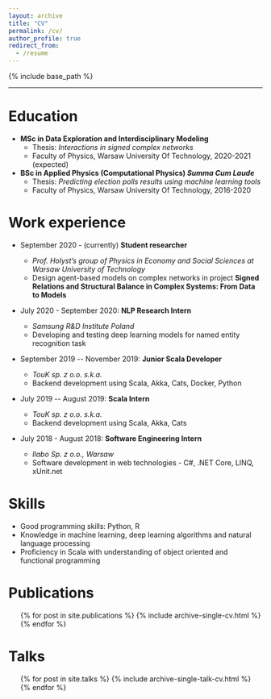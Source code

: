 ```yaml
---
layout: archive
title: "CV"
permalink: /cv/
author_profile: true
redirect_from:
  - /resume
---
```


{% include base_path %}

***

Education
======

* **MSc in Data Exploration and Interdisciplinary Modeling**
  * Thesis: _Interactions in signed complex networks_ 
  * Faculty of Physics, Warsaw University Of Technology, 2020-2021 (expected)
* **BSc in Applied Physics (Computational Physics) _Summa Cum Laude_**
  * Thesis: _Predicting election polls results using machine learning tools_
  * Faculty of Physics, Warsaw University Of Technology, 2016-2020

Work experience
======

* September 2020 - (currently) **Student researcher**
  * _Prof. Holyst’s group of Physics in Economy and Social Sciences at Warsaw University of Technology_ 
  * Design agent-based models on complex networks in project **Signed Relations and Structural Balance in Complex Systems: From Data to Models**

* July 2020 - September 2020: **NLP Research Intern**
  * _Samsung R&D Institute Poland_
  * Developing and testing deep learning models for named entity recognition task

* September 2019 -- November 2019: **Junior Scala Developer**
  * _TouK sp. z o.o. s.k.a._
  * Backend development using Scala, Akka, Cats, Docker, Python
  
* July 2019 -- August 2019: **Scala Intern**
  * _TouK sp. z o.o. s.k.a._
  * Backend development using Scala, Akka, Cats

* July 2018 - August 2018: **Software Engineering Intern**
  * _Ilabo Sp. z o.o., Warsaw_
  * Software development in web technologies - C#, .NET Core, LINQ, xUnit.net
  
Skills
======

* Good programming skills: Python, R
* Knowledge in machine learning, deep learning algorithms and natural language processing
* Proficiency in Scala with understanding of object oriented and functional programming

Publications
======
  <ul>{% for post in site.publications %}
    {% include archive-single-cv.html %}
  {% endfor %}</ul>
  
Talks
======
  <ul>{% for post in site.talks %}
    {% include archive-single-talk-cv.html %}
  {% endfor %}</ul>
  
<!-- Teaching
======
  <ul>{% for post in site.teaching %}
    {% include archive-single-cv.html %}
  {% endfor %}</ul> -->
  
<!-- Service and leadership
======
* Currently signed in to 43 different slack teams -->
